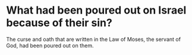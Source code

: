 # What had been poured out on Israel because of their sin?

The curse and oath that are written in the Law of Moses, the servant of God, had been poured out on them.
